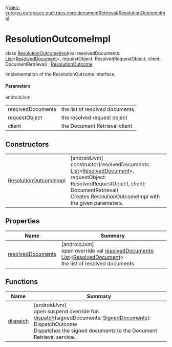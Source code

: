 //[rqes-core](../../../index.md)/[eu.europa.ec.eudi.rqes.core.documentRetrieval](../index.md)/[ResolutionOutcomeImpl](index.md)

# ResolutionOutcomeImpl

class [ResolutionOutcomeImpl](index.md)(val resolvedDocuments: [List](https://kotlinlang.org/api/latest/jvm/stdlib/kotlin-stdlib/kotlin.collections/-list/index.html)&lt;[ResolvedDocument](../-resolved-document/index.md)&gt;, requestObject: ResolvedRequestObject, client: DocumentRetrieval) : [ResolutionOutcome](../-resolution-outcome/index.md)

Implementation of the ResolutionOutcome interface.

#### Parameters

androidJvm

| | |
|---|---|
| resolvedDocuments | the list of resolved documents |
| requestObject | the resolved request object |
| client | the Document Retrieval client |

## Constructors

| | |
|---|---|
| [ResolutionOutcomeImpl](-resolution-outcome-impl.md) | [androidJvm]<br>constructor(resolvedDocuments: [List](https://kotlinlang.org/api/latest/jvm/stdlib/kotlin-stdlib/kotlin.collections/-list/index.html)&lt;[ResolvedDocument](../-resolved-document/index.md)&gt;, requestObject: ResolvedRequestObject, client: DocumentRetrieval)<br>Creates ResolutionOutcomeImpl with the given parameters. |

## Properties

| Name | Summary |
|---|---|
| [resolvedDocuments](resolved-documents.md) | [androidJvm]<br>open override val [resolvedDocuments](resolved-documents.md): [List](https://kotlinlang.org/api/latest/jvm/stdlib/kotlin-stdlib/kotlin.collections/-list/index.html)&lt;[ResolvedDocument](../-resolved-document/index.md)&gt;<br>the list of resolved documents |

## Functions

| Name | Summary |
|---|---|
| [dispatch](dispatch.md) | [androidJvm]<br>open suspend override fun [dispatch](dispatch.md)(signedDocuments: [SignedDocuments](../../eu.europa.ec.eudi.rqes.core/-signed-documents/index.md)): DispatchOutcome<br>Dispatches the signed documents to the Document Retrieval service. |

